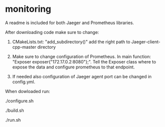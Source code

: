 # monitoring

A readme is included for both Jaeger and Prometheus libraries.

After downloading code make sure to change:

1. CMakeLists.txt: "add_subdirectory()"
add the right path to Jaeger-client-cpp-master directory

2. Make sure to change configuration of Prometheus. 
In main function: "Exposer exposer{"172.17.0.2:8080"};".
Tell the Exposer class where to expose the data and configure prometheus to that endpoint.

3. If needed also configuration of Jaeger agent port can be changed in config.yml.

When dowloaded run:

./configure.sh

./build.sh

./run.sh


